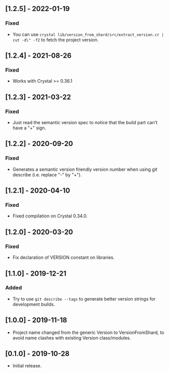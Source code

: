 ## [1.2.5] - 2022-01-19
### Fixed
- You can use `crystal lib/version_from_shard/src/extract_version.cr | cut -d\" -f2` to fetch the project version.

## [1.2.4] - 2021-08-26
### Fixed
- Works with Crystal >= 0.36.1

## [1.2.3] - 2021-03-22
### Fixed
- Just read the semantic version spec to notice that the build part can't have a "+" sign.

## [1.2.2] - 2020-09-20
### Fixed
- Generates a semantic version friendly version number when using git describe (i.e. replace "-" by "+").

## [1.2.1] - 2020-04-10
### Fixed
- Fixed compilation on Crystal 0.34.0.

## [1.2.0] - 2020-03-20
### Fixed
- Fix declaration of VERSION constant on libraries.

## [1.1.0] - 2019-12-21
### Added
- Try to use `git describe --tags` to generate better version strings for
  development builds.

## [1.0.0] - 2019-11-18
- Project name changed from the generic Version to VersionFromShard, to avoid
  name clashes with existing Version class/modules.

## [0.1.0] - 2019-10-28
- Initial release.
